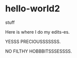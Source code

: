 # hello-world2
stuff

Here is where I do my edits-es. 


YESSS PRECIOUSSSSSSS. 

NO FILTHY HOBBBITSSSESSSS. 